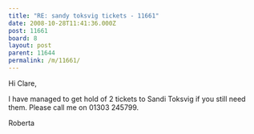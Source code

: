 ```yaml
---
title: "RE: sandy toksvig tickets - 11661"
date: 2008-10-28T11:41:36.000Z
post: 11661
board: 8
layout: post
parent: 11644
permalink: /m/11661/
---
```

Hi Clare,

I have managed to get hold of 2 tickets to Sandi Toksvig if you still need them.
Please call me on 01303 245799.

Roberta
